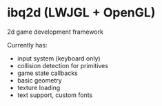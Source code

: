# ibq2d (LWJGL + OpenGL)<br>

2d game development framework <p>Currently has: </p> 
- input system (keyboard only)
- collision detection for primitives
- game state callbacks
- basic geometry
- texture loading
- text support, custom fonts
